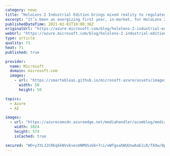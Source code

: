 ```yaml
---
category: news
title: "HoloLens 2 Industrial Edition brings mixed reality to regulated environments"
excerpt: "It’s been an energizing first year, in-market, for HoloLens 2. We loved seeing the ways HoloLens 2 has empowered customers across industries to increase productivity and innovate with purpose."
publishedDateTime: 2021-02-01T10:00:36Z
originalUrl: "https://azure.microsoft.com/blog/hololens-2-industrial-edition-brings-mixed-reality-to-regulated-environments/"
webUrl: "https://azure.microsoft.com/blog/hololens-2-industrial-edition-brings-mixed-reality-to-regulated-environments/"
type: article
quality: 71
heat: 71
published: true

provider:
  name: Microsoft
  domain: microsoft.com
  images:
    - url: "https://smartableai.github.io/microsoft-azure/assets/images/organizations/microsoft.com-50x50.jpg"
      width: 50
      height: 50

topics:
  - Azure
  - AI

images:
  - url: "https://azurecomcdn.azureedge.net/mediahandler/acomblog/media/Default/blog/b3c47754-4d4b-4ec9-b1bf-aa8a15dc90b8.png"
    width: 1024
    height: 574
    isCached: true

secured: "WO+y3YLJ2CR6qkkNVvEvecmNM9SvG6+7ci/eWTgxahWUUnw6aEiLR/fXOw/8puGc5tWA84FfA3g4PbLN88qEnM0vcHpjDxOQVGFgti9Ca9zCRaiS03cVc766Z1LvRdKKUvwi9YyD3veN1LZ99ygkAxmT/Lht04XVwyoc0dPsTmwQ/w+XJCQ1t3fCyEY9KsYgt01RQy6ioFcZtuqG4qdnH0kL2rfO+jgZAj/aUaaA1N5YRLw1l0nOZsClzJZVlR1QK8DkJls1JHggjsNt6wnmCvHY4WGNI2Cz8Uq94F53IUHzKVlgNX4lRdeT/MGWNcSVzvlaDv1lyFw0aI4j/G183R6QiLEwuGKr1vCOdqPrYF4=;mBTwJNJW7d8rBftQhf9CHQ=="
---
```


